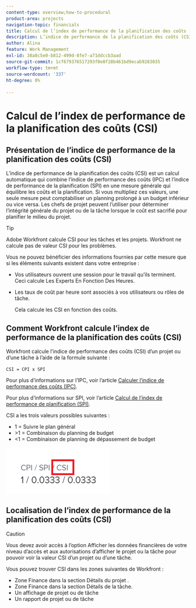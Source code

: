 ```yaml
---
content-type: overview;how-to-procedural
product-area: projects
navigation-topic: financials
title: Calcul de l’index de performance de la planification des coûts (CSI)
description: L’indice de performance de la planification des coûts (CSI) est un calcul automatique qui combine l’indice de performance des coûts (IPC) et l’indice de performance de la planification (SPI) en une mesure générale qui équilibre les coûts et la planification.
author: Alina
feature: Work Management
exl-id: 38a8c5e0-b812-499d-8fe7-a71ddccb3aad
source-git-commit: 1cf679376517293f0e0f28b461bd9ecab9283035
workflow-type: tm+mt
source-wordcount: '337'
ht-degree: 0%

---
```


# Calcul de l’index de performance de la planification des coûts (CSI)

<!--
<p data-mc-conditions="QuicksilverOrClassic.Draft mode">(NOTE: Linked to the product. Do not change link.) </p>
-->

## Présentation de l’indice de performance de la planification des coûts (CSI)

L’indice de performance de la planification des coûts (CSI) est un calcul automatique qui combine l’indice de performance des coûts (IPC) et l’indice de performance de la planification (SPI) en une mesure générale qui équilibre les coûts et la planification. Si vous multipliez ces valeurs, une seule mesure peut comptabiliser un planning prolongé à un budget inférieur ou vice versa. Les chefs de projet peuvent l’utiliser pour déterminer l’intégrité générale du projet ou de la tâche lorsque le coût est sacrifié pour planifier le milieu du projet.

>[!TIP]
>
>Adobe Workfront calcule CSI pour les tâches et les projets. Workfront ne calcule pas de valeur CSI pour les problèmes.

Vous ne pouvez bénéficier des informations fournies par cette mesure que si les éléments suivants existent dans votre entreprise :

* Vos utilisateurs ouvrent une session pour le travail qu’ils terminent.\
  Ceci calcule Les Experts En Fonction Des Heures.
* Les taux de coût par heure sont associés à vos utilisateurs ou rôles de tâche. 

  Cela calcule les CSI en fonction des coûts.

## Comment Workfront calcule l’index de performance de la planification des coûts (CSI)

Workfront calcule l’indice de performance des coûts (CSI) d’un projet ou d’une tâche à l’aide de la formule suivante :

`CSI = CPI x SPI`

Pour plus d’informations sur l’IPC, voir l’article [Calculer l’indice de performance des coûts (IPC)](../../../manage-work/projects/project-finances/calculate-cpi.md).

Pour plus d’informations sur SPI, voir l’article [Calcul de l’index de performance de planification (SPI)](../../../manage-work/projects/project-finances/calculate-spi.md).

CSI a les trois valeurs possibles suivantes :

* 1 = Suivre le plan général
* \>1 = Combinaison du planning de budget
* &lt;1 = Combinaison de planning de dépassement de budget

![](assets/csi-highlighted.png)

## Localisation de l’index de performance de la planification des coûts (CSI)

>[!CAUTION]
>
>Vous devez avoir accès à l’option Afficher les données financières de votre niveau d’accès et aux autorisations d’afficher le projet ou la tâche pour pouvoir voir la valeur CSI d’un projet ou d’une tâche.

Vous pouvez trouver CSI dans les zones suivantes de Workfront :

* Zone Finance dans la section Détails du projet .
* Zone Finance dans la section Détails de la tâche.
* Un affichage de projet ou de tâche
* Un rapport de projet ou de tâche
